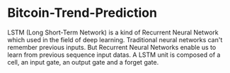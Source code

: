 # Bitcoin-Trend-Prediction
LSTM (Long Short-Term Network) is a kind of Recurrent Neural Network which used in the field of deep learning. Traditional neural networks can't remember previous inputs. But Recurrent Neural Networks enable us to learn from previous sequence input datas. A LSTM unit is composed of a cell, an input gate, an output gate and a forget gate.
